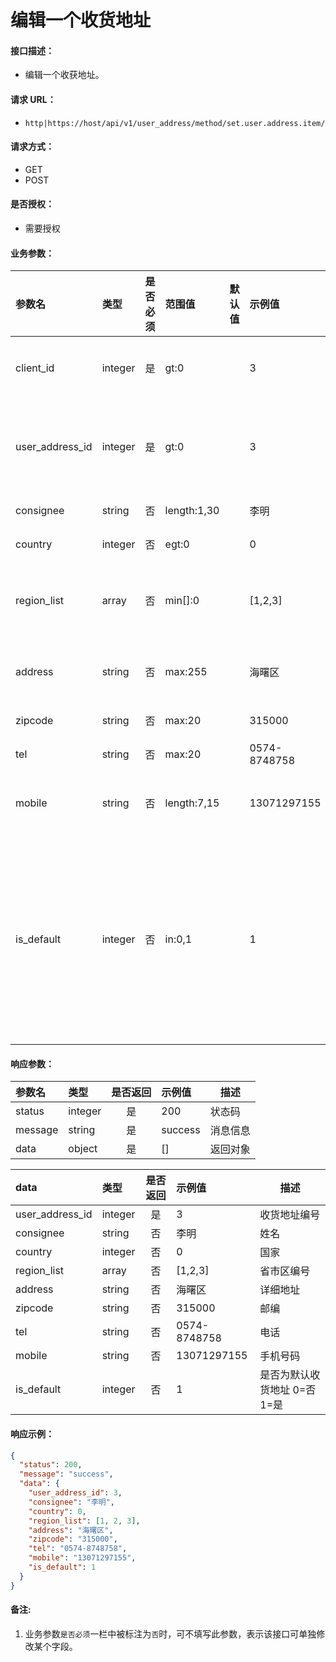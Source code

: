 # 编辑一个收货地址

#### 接口描述：
- 编辑一个收获地址。

#### 请求 URL：
- `http|https://host/api/v1/user_address/method/set.user.address.item/`

#### 请求方式：
- GET
- POST

#### 是否授权：
- 需要授权

#### 业务参数：
|参数名|类型|是否必须|范围值|默认值|示例值|描述|
|:----|:---|:---:|:-----|:-----|:-----|-----|
|client_id |integer |是 |gt:0 | |3 |账号编号 |
|user_address_id |integer |是 |gt:0 | |3 |收货地址编号 |
|consignee |string |否 |length:1,30 | |李明 |姓名 |
|country |integer |否 |egt:0 | |0 |国家 |
|region_list |array |否 |min[]:0 | |[1,2,3] |省市区编号 |
|address |string |否 |max:255 | |海曙区 |详细地址 |
|zipcode |string |否 |max:20 | |315000 |邮编 |
|tel |string |否 |max:20 | |0574-8748758 |电话 |
|mobile |string |否 |length:7,15 | |13071297155 |手机号码 |
|is_default |integer |否 |in:0,1 | |1 |是否设为默认收货地址 0=否 1=是 |

#### 响应参数：
|参数名|类型|是否返回|示例值|描述|
|:-----|:-----|:---:|:-----|-----|
|status |integer |是 |200 |状态码 |
|message |string |是 |success |消息信息 |
|data |object |是 |[] |返回对象 |

|data|类型|是否返回|示例值|描述|
|:-----|:-----|:---:|:-----|-----|
|user_address_id |integer |是 |3 |收货地址编号 |
|consignee |string |否 |李明 |姓名 |
|country |integer |否 |0 |国家 |
|region_list |array |否 |[1,2,3] |省市区编号 |
|address |string |否 |海曙区 |详细地址 |
|zipcode |string |否 |315000 |邮编 |
|tel |string |否 |0574-8748758 |电话 |
|mobile |string |否 |13071297155 |手机号码 |
|is_default |integer |否 |1 |是否为默认收货地址 0=否 1=是 |

#### 响应示例：
```json
{
  "status": 200,
  "message": "success",
  "data": {
    "user_address_id": 3,
    "consignee": "李明",
    "country": 0,
    "region_list": [1, 2, 3],
    "address": "海曙区",
    "zipcode": "315000",
    "tel": "0574-8748758",
    "mobile": "13071297155",
    "is_default": 1
  }
}
```

#### 备注:
1. 业务参数`是否必须`一栏中被标注为`否`时，可不填写此参数，表示该接口可单独修改某个字段。